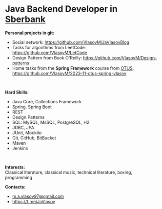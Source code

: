 # **Java Backend Developer** in [Sberbank](https://www.sberbank.ru/ru/person)

 **Personal projects in git:**

  - Social network: https://github.com/VlasovM/JaVlasovBlog <br>
  - Tasks for algorithms from LeetCode: https://github.com/VlasovM/LetCode <br>
  - Design Pattern from Book O'Reilly: https://github.com/VlasovM/Design-patterns <br>
  - Home tasks from the **Spring Framework** course from [OTUS](https://otus.ru/): https://github.com/VlasovM/2023-11-otus-spring-vlasov <br>
<br>

**Hard Skills:**

  - Java Core, Collections Framework
  - Spring, Spring Boot
  - REST
  - Design Patterns
  - SQL: MySQL, MsSQL, PostgreSQL, H2
  - JDBC, JPA
  - JUnit, Mockito
  - Git, GitHub, BitBucket
  - Maven
  - Jenkins
<br>

**Interests:** <br>
Classical literature, classical music, technical literature, boxing, programming
<br>

**Contacts:**

- m.a.vlasov97@gmail.com
- https://t.me/JaVlasov
  
